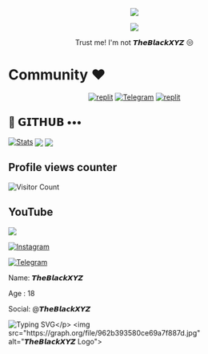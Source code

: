 
  
<p align="center">
  <a href="https://github.com/TheBlackxyz/readme-typing-svg">
    <img src="https://readme-typing-svg.demolab.com/?lines=TheBlackXYZ &font=Fira%20SemiBold&center=true&width=480&height=45&color=fff68f&vCenter=true&pause=1000&size=40" /></a>
</p>

<p align="center">
  <a href="https://github.com/TheBlackxyz/readme-typing-svg">
    <img src="https://readme-typing-svg.demolab.com/?lines=Full-stack%20web%20app%20and%20BOT%20developer;Experienced%20UI%2FUX%20Designer;2%2B%20years%20of%20coding%20experience;Always%20learning%20new%20things;A.I%20DEVELOPER%20&font=Fira%20Code&center=true&width=500&height=45&color=f75c7e&vCenter=true&pause=1000&size=22" /></a>
</p>

<p align="center">
 Trust me! I'm not 𝙏𝙝𝙚𝘽𝙡𝙖𝙘𝙠𝙓𝙔𝙕 😒
</p>

# Community ❤️
</p>
<p align="center">
<a href="https://www.instagram.com/the_black_xyz?igshid=YmMyMTA2M2Y="><img alt="replit" src="https://img.shields.io/badge/-Instagram-orange?style=for-the-badge&logo=instagram&logoColor=white"/></a> <a href="https://telegram.dog/TheBlackXYZBotz"><img alt="Telegram" src="https://img.shields.io/badge/TheBlackXYZBotz-2CA5E0?style=for-the-badge&logo=telegram&logoColor=green"/></a>
<a href="https://youtube.com/@TheBlackXYZ?igshid=YmMyMTA2M2Y="><img alt="replit" src="https://img.shields.io/badge/-youtube-red?style=for-the-badge&logo=youtube&logoColor=white"/></a>
</p>

## 💜 𝗚𝗜𝗧𝗛𝗨𝗕 •••
[![Stats](https://github-readme-stats.vercel.app/api?username=TheBlackxyz&hide=prs&count_public=true&show_icons=true&theme=algolia)](https://github.com/TheBlackxyz/github-readme-stats)
<img src="https://github-readme-streak-stats.herokuapp.com?user=TheBlackxyz&theme=tokyonight" align="center">
<img src="https://github-readme-stats.vercel.app/api/top-langs/?username=TheBlackxyz&layout=compact&theme=tokyonight" align="center">


## Profile views counter
![Visitor Count](https://profile-counter.glitch.me/{TheBlackxyz+TheBadshah24}/count.svg)


## YouTube 
<a href="https://youtube.com/@TheBlackXYZ"> <img src="https://img.shields.io/youtube/channel/subscribers/UCY-iDra0x2hdd9PdHKcZkRw?label=Subscribers&style=for-the-badge&color=red&labelColor=ce463"/> </a>



 [![Instagram](https://img.shields.io/badge/Instagram-%23E4405F.svg?logo=Instagram&logoColor=white)](https://www.instagram.com/the_black_xyz)

<a href="https://telegram.dog/TheBlackXYZ"><img alt="Telegram" src="https://img.shields.io/badge/TheBlackXYZ-2CA5E0?style=for-the-badge&logo=telegram&logoColor=green"/></a>
</p>

    





Name: 𝙏𝙝𝙚𝘽𝙡𝙖𝙘𝙠𝙓𝙔𝙕 

Age : 18

Social: @𝙏𝙝𝙚𝘽𝙡𝙖𝙘𝙠𝙓𝙔𝙕


       
![Typing SVG](https://readme-typing-svg.herokuapp.com/?lines=𝗧𝗛𝗜𝗦+𝗜𝗦+𝙏𝙝𝙚𝘽𝙡𝙖𝙘𝙠𝙓𝙔𝙕!;𝗖𝗕𝗥𝗘𝗔𝗧𝗘𝗗+𝗕𝗬+𝙏𝙝𝙚𝘽𝙡𝙖𝙘𝙠𝙓𝙔𝙕!)</p>
<img src="https://graph.org/file/962b393580ce69a7f887d.jpg" alt="𝙏𝙝𝙚𝘽𝙡𝙖𝙘𝙠𝙓𝙔𝙕 Logo">
</p>
<p align="center">

<h1 align="center">

